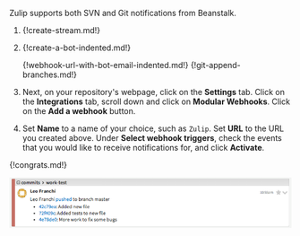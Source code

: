 Zulip supports both SVN and Git notifications from Beanstalk.

1. {!create-stream.md!}

1. {!create-a-bot-indented.md!}

   {!webhook-url-with-bot-email-indented.md!}
   {!git-append-branches.md!}

1. Next, on your repository's webpage, click on the **Settings**
   tab. Click on the **Integrations** tab, scroll down and click on
   **Modular Webhooks**. Click on the **Add a webhook** button.

1. Set **Name** to a name of your choice, such as `Zulip`.
   Set **URL** to the URL you created above. Under
   **Select webhook triggers**, check the events that you would
   like to receive notifications for, and click **Activate**.

{!congrats.md!}

![](/static/images/integrations/beanstalk/001.png)
